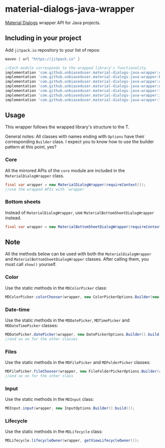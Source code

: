 # material-dialogs-java-wrapper
[Material Dialogs](https://github.com/afollestad/material-dialogs) wrapper API for Java projects.

## Including in your project
Add `jitpack.io` repository to your list of repos:
```gradle
maven { url "https://jitpack.io" }
```
```gradle
//Each module corresponds to the wrapped library's functionality.
implementation 'com.github.unbiaseduser.material-dialogs-java-wrapper:core:1.0'
implementation 'com.github.unbiaseduser.material-dialogs-java-wrapper:bottomsheets:1.0'
implementation 'com.github.unbiaseduser.material-dialogs-java-wrapper:color:1.0'
implementation 'com.github.unbiaseduser.material-dialogs-java-wrapper:datetime:1.0'
implementation 'com.github.unbiaseduser.material-dialogs-java-wrapper:files:1.0'
implementation 'com.github.unbiaseduser.material-dialogs-java-wrapper:input:1.0'
implementation 'com.github.unbiaseduser.material-dialogs-java-wrapper:lifecycle:1.0'
```

## Usage
This wrapper follows the wrapped library's structure to the T.

General notes: All classes with names ending with `Options` have their corresponding `Builder` class. I expect you to know how to use the builder pattern at this point, yes?

### Core
All the mirrored APIs of the `core` module are included in the `MaterialDialogWrapper` class.
```java
final var wrapper = new MaterialDialogWrapper(requireContext());
//use the wrapped APIs with `wrapper`
```

### Bottom sheets
Instead of `MaterialDialogWrapper`, use `MaterialBottomSheetDialogWrapper` instead.
```java
final var wrapper = new MaterialBottomSheetDialogWrapper(requireContext());
```

## Note
All the methods below can be used with both the `MaterialDialogWrapper` and `MaterialBottomSheetDialogWrapper` classes. After calling them, you must call `show()` yourself.
### Color
Use the static methods in the `MDColorPicker` class:
```java
MDColorPicker.colorChooser(wrapper, new ColorPickerOptions.Builder(new int[]{Color.BLACK, Color.BLUE}).build());
```
### Date-time
Use the static methods in the `MDDatePicker`, `MDTimePicker` and `MDDateTimePicker` classes:
```java
MDDatePicker.datePicker(wrapper, new DatePickerOptions.Builder().build());
//and so on for the other classes
```
### Files
Use the static methods in the `MDFilePicker` and `MDFolderPicker` classes:
```java
MDFilePicker.fileChooser(wrapper, new FileFolderPickerOptions.Builder(requireContext()).build());
//and so on for the other class
```
### Input
Use the static methods in the `MDInput` class:
```java
MDInput.input(wrapper, new InputOptions.Builder().build());
```
### Lifecycle
Use the static methods in the `MDLifecycle` class:
```java
MDLifecycle.lifecycleOwner(wrapper, getViewLifecycleOwner());
```
